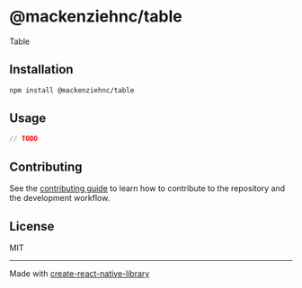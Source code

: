# @mackenziehnc/table

Table

## Installation

```sh
npm install @mackenziehnc/table
```

## Usage

```js
// TODO
```

## Contributing

See the [contributing guide](CONTRIBUTING.md) to learn how to contribute to the repository and the development workflow.

## License

MIT

---

Made with [create-react-native-library](https://github.com/callstack/react-native-builder-bob)
